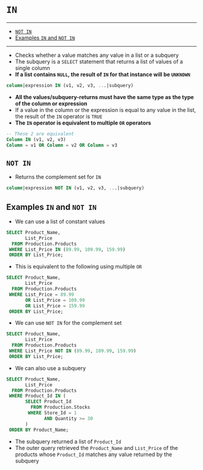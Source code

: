 # `IN`

---

- [`NOT IN`](#not-in)
- [Examples `IN` and `NOT IN`](#examples-in-and-not-in)

---

- Checks whether a value matches any value in a list or a subquery
- The subquery is a `SELECT` statement that returns a list of values of a single column
- **If a list contains `NULL`, the result of `IN` for that instance will be `UNKNOWN`**

```sql
column|expression IN (v1, v2, v3, ...|subquery)
```

- **All the values/subquery-returns must have the same type as the type of the column or expression**
- If a value in the column or the expression is equal to any value in the list, the result of the `IN` operator is `TRUE`
- **The `IN` operator is equivalent to multiple `OR` operators**

```sql
-- These 2 are equivalent
Column IN (v1, v2, v3)
Column = v1 OR Column = v2 OR Column = v3
```

## `NOT IN`

- Returns the complement set for `IN`

```sql
column|expression NOT IN (v1, v2, v3, ...|subquery)
```

## Examples `IN` and `NOT IN`

- We can use a list of constant values

```sql
SELECT Product_Name,
       List_Price
  FROM Production.Products
 WHERE List_Price IN (89.99, 109.99, 159.99)
 ORDER BY List_Price;
```

- This is equivalent to the following using multiple `OR`

```sql
SELECT Product_Name,
       List_Price
  FROM Production.Products
 WHERE List_Price = 89.99
       OR List_Price = 109.99
       OR List_Price = 159.99
 ORDER BY List_Price;
```

- We can use `NOT IN` for the complement set

```sql
SELECT Product_Name,
       List_Price
  FROM Production.Products
 WHERE List_Price NOT IN (89.99, 109.99, 159.99)
 ORDER BY List_Price;
```

- We can also use a subquery

```sql
SELECT Product_Name,
       List_Price
  FROM Production.Products
 WHERE Product_Id IN (
       SELECT Product_Id
         FROM Production.Stocks
        WHERE Store_Id = 1
              AND Quantity >= 30
       )
 ORDER BY Product_Name;
```

- The subquery returned a list of `Product_Id`
- The outer query retrieved the `Product_Name` and `List_Price` of the products whose `Product_Id` matches any value returned by the subquery
